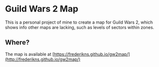 # Guild Wars 2 Map
This is a personal project of mine to create a map for Guild Wars 2, which shows info other maps are lacking, such as levels of sectors within zones.

## Where?
The map is available at [https://frederikns.github.io/gw2map/](http://frederikns.github.io/gw2map/)

